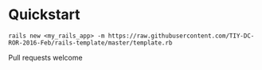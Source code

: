 # Quickstart

    rails new <my_rails_app> -m https://raw.githubusercontent.com/TIY-DC-ROR-2016-Feb/rails-template/master/template.rb

Pull requests welcome
